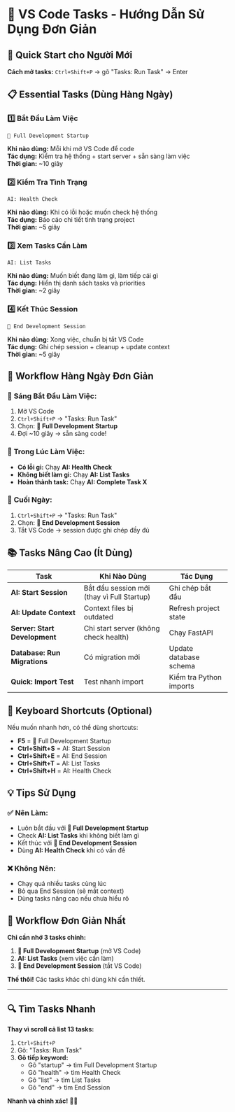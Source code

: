 # 🎯 VS Code Tasks - Hướng Dẫn Sử Dụng Đơn Giản

## 🚀 Quick Start cho Người Mới

**Cách mở tasks:** `Ctrl+Shift+P` → gõ "Tasks: Run Task" → Enter

## 📋 Essential Tasks (Dùng Hàng Ngày)

### 1️⃣ **Bắt Đầu Làm Việc** 
```
🚀 Full Development Startup
```
**Khi nào dùng:** Mỗi khi mở VS Code để code  
**Tác dụng:** Kiểm tra hệ thống + start server + sẵn sàng làm việc  
**Thời gian:** ~10 giây

### 2️⃣ **Kiểm Tra Tình Trạng**
```
AI: Health Check
```
**Khi nào dùng:** Khi có lỗi hoặc muốn check hệ thống  
**Tác dụng:** Báo cáo chi tiết tình trạng project  
**Thời gian:** ~5 giây

### 3️⃣ **Xem Tasks Cần Làm**
```
AI: List Tasks
```
**Khi nào dùng:** Muốn biết đang làm gì, làm tiếp cái gì  
**Tác dụng:** Hiển thị danh sách tasks và priorities  
**Thời gian:** ~2 giây

### 4️⃣ **Kết Thúc Session**
```
🏁 End Development Session  
```
**Khi nào dùng:** Xong việc, chuẩn bị tắt VS Code  
**Tác dụng:** Ghi chép session + cleanup + update context  
**Thời gian:** ~5 giây

## 🔧 Workflow Hàng Ngày Đơn Giản

### 🌅 **Sáng Bắt Đầu Làm Việc:**
1. Mở VS Code
2. `Ctrl+Shift+P` → "Tasks: Run Task"
3. Chọn: **🚀 Full Development Startup**
4. Đợi ~10 giây → sẵn sàng code!

### 💼 **Trong Lúc Làm Việc:**
- **Có lỗi gì:** Chạy **AI: Health Check**
- **Không biết làm gì:** Chạy **AI: List Tasks**
- **Hoàn thành task:** Chạy **AI: Complete Task X**

### 🌅 **Cuối Ngày:**
1. `Ctrl+Shift+P` → "Tasks: Run Task"  
2. Chọn: **🏁 End Development Session**
3. Tắt VS Code → session được ghi chép đầy đủ

## 📚 Tasks Nâng Cao (Ít Dùng)

| Task | Khi Nào Dùng | Tác Dụng |
|------|---------------|-----------|
| **AI: Start Session** | Bắt đầu session mới (thay vì Full Startup) | Ghi chép bắt đầu |
| **AI: Update Context** | Context files bị outdated | Refresh project state |
| **Server: Start Development** | Chỉ start server (không check health) | Chạy FastAPI |
| **Database: Run Migrations** | Có migration mới | Update database schema |
| **Quick: Import Test** | Test nhanh import | Kiểm tra Python imports |

## 🎯 Keyboard Shortcuts (Optional)

Nếu muốn nhanh hơn, có thể dùng shortcuts:

- **F5** = 🚀 Full Development Startup
- **Ctrl+Shift+S** = AI: Start Session  
- **Ctrl+Shift+E** = AI: End Session
- **Ctrl+Shift+T** = AI: List Tasks
- **Ctrl+Shift+H** = AI: Health Check

## 💡 Tips Sử Dụng

### ✅ **Nên Làm:**
- Luôn bắt đầu với **🚀 Full Development Startup**
- Check **AI: List Tasks** khi không biết làm gì
- Kết thúc với **🏁 End Development Session**
- Dùng **AI: Health Check** khi có vấn đề

### ❌ **Không Nên:**
- Chạy quá nhiều tasks cùng lúc
- Bỏ qua End Session (sẽ mất context)
- Dùng tasks nâng cao nếu chưa hiểu rõ

## 🎪 Workflow Đơn Giản Nhất

**Chỉ cần nhớ 3 tasks chính:**

1. **🚀 Full Development Startup** (mở VS Code)
2. **AI: List Tasks** (xem việc cần làm)  
3. **🏁 End Development Session** (tắt VS Code)

**Thế thôi!** Các tasks khác chỉ dùng khi cần thiết.

---

## 🔍 Tìm Tasks Nhanh

**Thay vì scroll cả list 13 tasks:**

1. `Ctrl+Shift+P`
2. Gõ: "Tasks: Run Task"
3. **Gõ tiếp keyword:**
   - Gõ "startup" → tìm Full Development Startup
   - Gõ "health" → tìm Health Check  
   - Gõ "list" → tìm List Tasks
   - Gõ "end" → tìm End Session

**Nhanh và chính xác!** 🎯✨